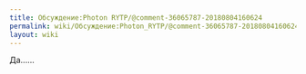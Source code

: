 ```yaml
---
title: Обсуждение:Photon RYTP/@comment-36065787-20180804160624
permalink: wiki/Обсуждение:Photon_RYTP/@comment-36065787-20180804160624/
layout: wiki
---
```


Да......
